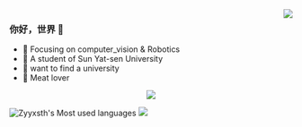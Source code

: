 


<img align="right" src="https://github-readme-stats.vercel.app/api?username=Zyyxsth&show_icons=true&icon_color=CE1D2D&text_color=718096&bg_color=ffffff&hide_title=true" />

### 你好，世界 👋

- :orange_book: Focusing on computer_vision & Robotics
- :hammer: A student of Sun Yat-sen University
- :ram: want to find a university
- :meat_on_bone: Meat lover

<div align="center"> <img src="https://github-profile-trophy.vercel.app/?username=Zyyxsth" /> </div>

![Zyyxsth's Most used languages](https://github-readme-stats.vercel.app/api/top-langs/?username=Zyyxsth&layout=compact&hide_border=true&langs_count=10)
<img src="https://github-readme-streak-stats.herokuapp.com/?user=Zyyxsth" /> 
